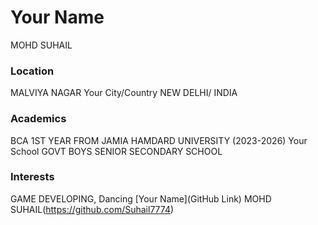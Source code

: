 # Your Name
MOHD SUHAIL
### Location
MALVIYA NAGAR
Your City/Country
NEW DELHI/ INDIA
### Academics
BCA 1ST YEAR FROM JAMIA HAMDARD UNIVERSITY (2023-2026)
Your School
GOVT BOYS SENIOR SECONDARY SCHOOL
### Interests
GAME DEVELOPING, Dancing
[Your Name](GitHub Link)
MOHD SUHAIL(https://github.com/Suhail7774)
